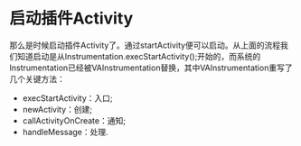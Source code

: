 

# 启动插件Activity
那么是时候启动插件Activity了。通过startActivity便可以启动。从上面的流程我们知道启动是从Instrumentation.execStartActivity();开始的，而系统的Instrumentation已经被VAInstrumentation替换，其中VAInstrumentation重写了几个关键方法：

* execStartActivity：入口;
* newActivity：创建;
* callActivityOnCreate：通知;
* handleMessage：处理.
